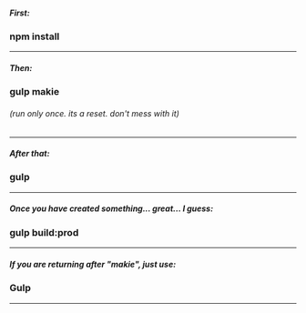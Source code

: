 ##### First:
### npm install

-------


##### Then:
### gulp makie
###### (run only once. its a reset. don't mess with it)

-------


##### After that:
### gulp 

-------


##### Once you have created something... great... I guess:
### gulp build:prod

-------


##### If you are returning after "makie", just use:
### Gulp

-------
